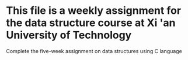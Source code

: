 # This file is a weekly assignment for the data structure course at Xi 'an University of Technology

Complete the five-week assignment on data structures using C language
